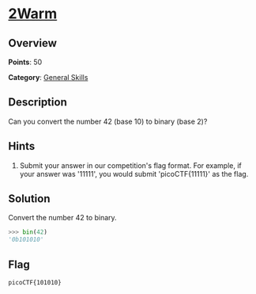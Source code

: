 # [2Warm](https://play.picoctf.org/practice/challenge/86)

## Overview

**Points**: 50

**Category**: [General Skills](../)

## Description

Can you convert the number 42 (base 10) to binary (base 2)? 

## Hints

1. Submit your answer in our competition's flag format. For example, if your answer was '11111', you would submit 'picoCTF{11111}' as the flag.

## Solution

Convert the number 42 to binary.

```python
>>> bin(42)
'0b101010'
```

## Flag

`picoCTF{101010}`